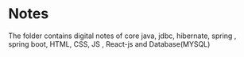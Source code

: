 # Notes
The folder contains digital notes of core java, jdbc, hibernate, spring , spring boot, HTML, CSS, JS , React-js and Database(MYSQL)
